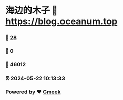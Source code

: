# 海边的木子 :link: https://blog.oceanum.top 
### :page_facing_up: [28](https://blog.oceanum.top/tag.html) 
### :speech_balloon: 0 
### :hibiscus: 46012 
### :alarm_clock: 2024-05-22 10:13:33 
### Powered by :heart: [Gmeek](https://github.com/Meekdai/Gmeek)
